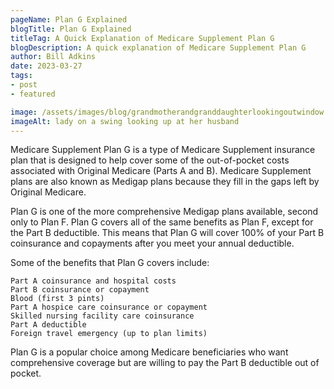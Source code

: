 ```yaml
---
pageName: Plan G Explained
blogTitle: Plan G Explained
titleTag: A Quick Explanation of Medicare Supplement Plan G
blogDescription: A quick explanation of Medicare Supplement Plan G
author: Bill Adkins
date: 2023-03-27
tags:
- post
- featured

image: /assets/images/blog/grandmotherandgranddaughterlookingoutwindow.webp
imageAlt: lady on a swing looking up at her husband
---
```

Medicare Supplement Plan G is a type of Medicare Supplement insurance plan that is designed to help cover some of the out-of-pocket costs associated with Original Medicare (Parts A and B). Medicare Supplement plans are also known as Medigap plans because they fill in the gaps left by Original Medicare.

Plan G is one of the more comprehensive Medigap plans available, second only to Plan F. Plan G covers all of the same benefits as Plan F, except for the Part B deductible. This means that Plan G will cover 100% of your Part B coinsurance and copayments after you meet your annual deductible.

Some of the benefits that Plan G covers include:

    Part A coinsurance and hospital costs
    Part B coinsurance or copayment
    Blood (first 3 pints)
    Part A hospice care coinsurance or copayment
    Skilled nursing facility care coinsurance
    Part A deductible
    Foreign travel emergency (up to plan limits)

Plan G is a popular choice among Medicare beneficiaries who want comprehensive coverage but are willing to pay the Part B deductible out of pocket.
